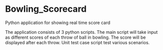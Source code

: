 # Bowling_Scorecard
Python application for showing real time score card 

The application consists of 3 python scripts. The main script will take input as different scores of each throw of ball in bowling. The score will be displayed after each throw. Unit test case script test various scenarios.  
